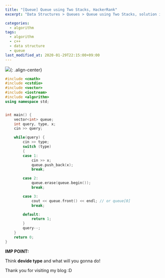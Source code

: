 ```yaml
---
title: "[Queue] Queue using Two Stacks, HackerRank"
excerpt: "Data Structures > Queues > Queue using Two Stacks, solution in cpp"

categories:
  - algorithm
tags:
  - algorithm
  - c++
  - data structure
  - queue
last_modified_at: 2020-01-29T22:15:00+09:00
---
```

![](https://eliotjang.github.io/assets/images/c++/queue-using-two-stacks.png){: .align-center}  

```cpp
#include <cmath>
#include <cstdio>
#include <vector>
#include <iostream>
#include <algorithm>
using namespace std;


int main() {
    vector<int> queue;
    int query, type, x;
    cin >> query;

    while(query) {
        cin >> type;
        switch (type)
        {
        case 1:
            cin >> x;
            queue.push_back(x);
            break;

        case 2:
            queue.erase(queue.begin());
            break;

        case 3:
            cout << queue.front() << endl; // or queue[0]
            break;

        default:
            return 1;
        }
        query--;
    }
    return 0;
}
```

**IMP POINT:**  

Think **devide type** and what will you gonna do!

Thank you for visiting my blog :D
